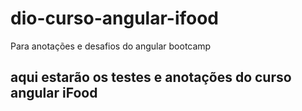 # dio-curso-angular-ifood
Para anotações e desafios do angular bootcamp

## aqui estarão os testes e anotações do curso angular iFood
